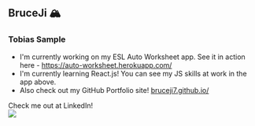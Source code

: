 ## BruceJi 🏔️
### Tobias Sample

<!--
**BruceJi7/BruceJi7** is a ✨ _special_ ✨ repository because its `README.md` (this file) appears on your GitHub profile.

Here are some ideas to get you started:

- 🔭 I’m currently working on ...
- 🌱 I’m currently learning ...
- 👯 I’m looking to collaborate on ...
- 🤔 I’m looking for help with ...
- 💬 Ask me about ...
- 📫 How to reach me: ...
- 😄 Pronouns: ...
- ⚡ Fun fact: ...
-->

- I'm currently working on my ESL Auto Worksheet app. See it in action here - https://auto-worksheet.herokuapp.com/
- I'm currently learning React.js! You can see my JS skills at work in the app above.
- Also check out my GitHub Portfolio site! <a href="http://bruceji7.github.io/">bruceji7.github.io/</a>


Check me out at LinkedIn!
<br/><a href="https://www.linkedin.com/in/tobias-sample-07b86746/"><img src="https://img.shields.io/badge/linkedin-%230077B5.svg?&style=for-the-badge&logo=linkedin&logoColor=white"></a>
